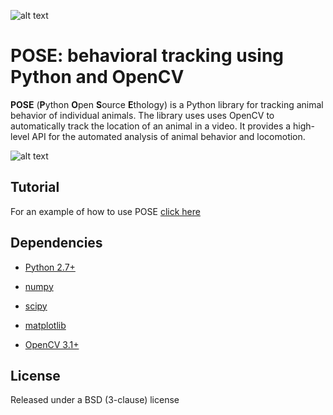 ![alt text][logo]

[logo]: https://github.com/jgraving/pose/blob/master/pose-logo.png

**POSE**: behavioral tracking using Python and OpenCV
=======================================

**POSE** (**P**ython **O**pen **S**ource **E**thology) is a Python library for tracking animal behavior of individual animals. 
The library uses uses OpenCV to automatically track the location of an animal in a video. 
It provides a high-level API for the automated analysis of animal behavior and locomotion.

![alt text][screenshot]

[screenshot]: https://github.com/jgraving/pose/images/screenshot.png

Tutorial
------------

For an example of how to use POSE [click here](https://github.com/jgraving/pose/example/pose_tracker_example.ipynb)

Dependencies
------------

- [Python 2.7+](http://www.python.org)

- [numpy](http://www.numpy.org/)

- [scipy](http://www.scipy.org/)

- [matplotlib](http://matplotlib.org/)

- [OpenCV 3.1+](http://opencv.org/)


License
------------

Released under a BSD (3-clause) license
